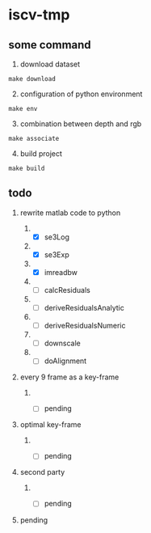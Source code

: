 # iscv-tmp

## some command

1. download dataset

```shell
make download
```

2. configuration of python environment 

```shell
make env
```

3. combination between depth and rgb

```shell
make associate
```

4. build project

```shell
make build
```

## todo

1. rewrite matlab code to python

    1. - [x] se3Log
    1. - [x] se3Exp
    1. - [x] imreadbw
    1. - [ ] calcResiduals
    1. - [ ] deriveResidualsAnalytic
    1. - [ ] deriveResidualsNumeric
    1. - [ ] downscale
    1. - [ ] doAlignment

2. every 9 frame as a key-frame

    1. - [ ] pending


3. optimal key-frame
   
    1. - [ ] pending


4. second party
   
    1. - [ ] pending


5. pending